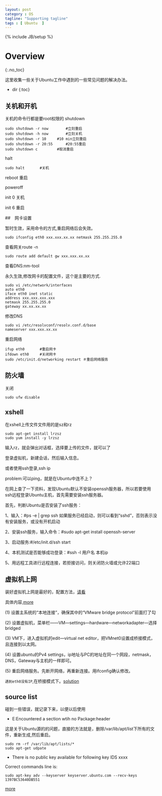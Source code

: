 ```yaml
---
layout: post
category : OS
tagline: "Supporting tagline"
tags : [ Ubuntu  ]
---
```

{% include JB/setup %}

# Overview
{:.no_toc}

这里收集一些关于Ubuntu工作中遇到的一些常见问题的解决办法。

* dir
{:toc}

## 关机和开机

关机的命令行都是要root权限的
shutdown

	sudo shutdown -r now		#立刻重启
	sudo shutdown -h now		#立刻关机
	sudo shutdown -r 10		#10 min立刻重启
	sudo shutdown -r 20:55		#20:55重启
	sudo shutdown c			#取消重启


halt

	sudo halt		#关机

reboot	重启

poweroff

init 0		关机

init 6		重启

##　网卡设置

暂时生效，采用命令的方式,重启网络后会失效。

	sudo ifconfig eth0 xxx.xxx.xx.xx netmask 255.255.255.0

查看网关route -n

	sudo route add default gw xxx.xxx.xx.xx

查看DNS:nm-tool

永久生效,修改网卡的配置文件，这个是主要的方式.

	sudo vi /etc/network/interfaces
	auto eth0
	iface eth0 inet static
	address xxx.xxx.xxx.xxx
	netmask 255.255.255.0
	gateway xx.xx.xx.xx

修改DNS

	sudo vi /etc/resolvconf/resolv.conf.d/base
	nameserver xxx.xxx.xx.xx

重启网络

	ifup eth0		#重启网卡
	ifdown eth0		#关闭网卡
	sudo /etc/init.d/networking restart	＃重启网络服务

## 防火墙

关闭

	sudo ufw disable


## xshell

在xshell上传文件文件用的是sz和rz

	sudo apt-get install lrzsz
	sudo yum install -y lrzsz

输入rz，就会弹出对话框，选择要上传的文件，就可以了

登录虚拟机，新建会话，然后输入信息。

或者使用ssh登录,ssh ip

problem:可以ping，就是在Ubuntu中连不上？

在网上查了一下资料，发现Ubuntu默认不安装openssh服务器，所以若要使用ssh远程登录Ubuntu主机，首先需要安装ssh服务器。

首先，判断Ubuntu是否安装了ssh服务：

1、输入：#ps -e | grep ssh 如果服务已经启动，则可以看到“sshd”，否则表示没有安装服务，或没有开机启动

2、安装ssh服务，输入命令：#sudo apt-get install openssh-server

3、启动服务:#/etc/init.d/ssh start

4、本机测试是否能够成功登录：#ssh -l 用户名 本机ip

5、用远程工具进行远程连接，若拒接访问，则关闭防火墙或允许22端口


## 虚拟机上网

装好虚拟机上网是最好的，配置方法，[请看](http://jingyan.baidu.com/article/20095761926c3bcb0721b498.html)

具体内容,[more](http://jingyan.baidu.com/article/20095761926c3bcb0721b498.html)

(1) 设置主系统的“本地连接”，确保其中的“VMware bridge protocol”前面打了勾

(2) 设置虚拟机，菜单栏——VM—settings—hardware—networkadapter—选择bridged

(3) VM下，进入虚拟机的edit—virtual net editor，把VMnet0设置成桥接模式，且连接到以太网。

(4) 设置ubuntu的Pv4 settings，ip地址与PC的地址在同一个网段，netmask，DNS，Gateway与主机的一样即可。

(5) 重启网络服务。先断开网络，再重新连接。用ifconfig确认修改。

`遇到eth0没有IP`,在桥接模式下。[solution](http://bbs.csdn.net/topics/391021327)

## source list

碰到一些错误，就记录下来，以便以后使用

 + E:Encountered a section wtih no Package:header

这是关于Ubuntu源的的问题，直接的方法就是，删除/var/lib/apt/list下所有的文件，重新生成,然后重启。

	sudo rm -rf /var/lib/apt/lists/*
	sudo apt-get udpate

 + There is no public key available for following key IDS xxxx

Correct commands line is:

	sudo apt-key adv --keyserver keyserver.ubuntu.com --recv-keys 1397BC53640DB551

[more](http://askubuntu.com/questions/766883/there-is-no-public-key-available-for-the-following-key-ids-1397bc53640db551)
